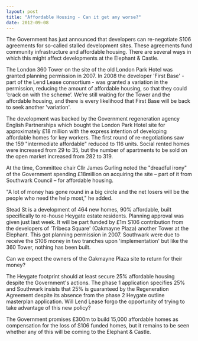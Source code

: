 ```yaml
---
layout: post
title: "Affordable Housing - Can it get any worse?"
date: 2012-09-08
---
```


The Government has just announced that developers can re-negotiate S106 agreements for so-called stalled development sites. These agreements fund community infrastructure and affordable housing. There are several ways in which this might affect developments at the Elephant & Castle. 

The London 360 Tower on the site of the old London Park Hotel was granted planning permission in 2007.  In 2008 the developer 'First Base' - part of the Lend Lease consortium - was granted a variation in the permission, reducing the amount of affordable housing, so that they could ‘crack on with the scheme’.  We’re still waiting for the Tower and the affordable housing, and there is every likelihood that First Base will be back to seek another 'variation'. 

The development was backed by the Government regeneration agency English Partnerships which bought the London Park Hotel site for approximately £18 million with the express intention of developing affordable homes for key workers.
The first round of re-negotiations saw the 159 "intermediate affordable" reduced to 116 units. Social rented homes were increased from 29 to 35, but the number of apartments to be sold on the open market increased from 282 to 319.

At the time, Committee chair Cllr James Gurling noted the "dreadful irony" of the Government spending £18million on acquiring the site – part of it from Southwark Council – for affordable housing.

"A lot of money has gone round in a big circle and the net losers will be the people who need the help most," he added. 

Stead St is a development of 464 new homes, 90% affordable, built specifically to re-house Heygate estate residents. Planning approval was given just last week. It will be part funded by £1m S106 contribution from the developers of 'Tribeca Square' (Oakmayne Plaza) another Tower at the Elephant. This got planning permission in 2007. Southwark were due to receive the S106 money in two tranches upon 'implementation' but like the 360 Tower, nothing has been built.

Can we expect the owners of the Oakmayne Plaza site to return for their money?

The Heygate footprint should at least secure 25% affordable housing despite the Government's actions. The phase 1 application specifies 25% and Southwark insists that 25% is guaranteed by the Regeneration Agreement despite its absence from the phase 2 Heygate outline masterplan application. Will Lend Lease forgo the opportunity of trying to take advantage of this new policy?

The Government promises £300m to build 15,000 affordable homes as compensation for the loss of S106 funded homes, but it remains to be seen whether any of this will be coming to the Elephant & Castle.

 
